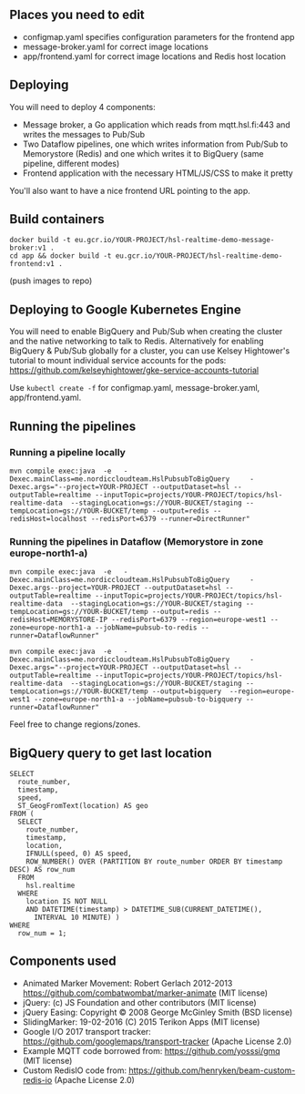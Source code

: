 ## Places you need to edit

- configmap.yaml specifies configuration parameters for the frontend app
- message-broker.yaml for correct image locations
- app/frontend.yaml for correct image locations and Redis host location

## Deploying

You will need to deploy 4 components:
- Message broker, a Go application which reads from mqtt.hsl.fi:443 and writes the messages to Pub/Sub
- Two Dataflow pipelines, one which writes information from Pub/Sub to Memorystore (Redis) 
  and one which writes it to BigQuery (same pipeline, different modes)
- Frontend application with the necessary HTML/JS/CSS to make it pretty

You'll also want to have a nice frontend URL pointing to the app.

## Build containers

```
docker build -t eu.gcr.io/YOUR-PROJECT/hsl-realtime-demo-message-broker:v1 .
cd app && docker build -t eu.gcr.io/YOUR-PROJECT/hsl-realtime-demo-frontend:v1 .
```

(push images to repo)

## Deploying to Google Kubernetes Engine

You will need to enable BigQuery and Pub/Sub when creating the cluster and the native networking
to talk to Redis. Alternatively for enabling BigQuery & Pub/Sub globally for a cluster, you
can use Kelsey Hightower's tutorial to mount individual service accounts for the pods:
https://github.com/kelseyhightower/gke-service-accounts-tutorial


Use `kubectl create -f` for configmap.yaml, message-broker.yaml, app/frontend.yaml.

## Running the pipelines

### Running a pipeline locally

```
mvn compile exec:java  -e   -Dexec.mainClass=me.nordiccloudteam.HslPubsubToBigQuery     -Dexec.args="--project=YOUR-PROJECT --outputDataset=hsl --outputTable=realtime --inputTopic=projects/YOUR-PROJECT/topics/hsl-realtime-data  --stagingLocation=gs://YOUR-BUCKET/staging --tempLocation=gs://YOUR-BUCKET/temp --output=redis --redisHost=localhost --redisPort=6379 --runner=DirectRunner"
```

### Running the pipelines in Dataflow (Memorystore in zone europe-north1-a)

```
mvn compile exec:java  -e   -Dexec.mainClass=me.nordiccloudteam.HslPubsubToBigQuery     -Dexec.args--project=YOUR-PROJECT --outputDataset=hsl --outputTable=realtime --inputTopic=projects/YOUR-PROJECt/topics/hsl-realtime-data  --stagingLocation=gs://YOUR-BUCKET/staging --tempLocation=gs://YOUR-BUCKET/temp --output=redis --redisHost=MEMORYSTORE-IP --redisPort=6379 --region=europe-west1 --zone=europe-north1-a --jobName=pubsub-to-redis --runner=DataflowRunner"

mvn compile exec:java  -e   -Dexec.mainClass=me.nordiccloudteam.HslPubsubToBigQuery     -Dexec.args="--project=YOUR-PROJECT --outputDataset=hsl --outputTable=realtime --inputTopic=projects/YOUR-PROJECT/topics/hsl-realtime-data  --stagingLocation=gs://YOUR-BUCKET/staging --tempLocation=gs://YOUR-BUCKET/temp --output=bigquery  --region=europe-west1 --zone=europe-north1-a --jobName=pubsub-to-bigquery --runner=DataflowRunner"
```

Feel free to change regions/zones.

## BigQuery query to get last location

```
SELECT
  route_number,
  timestamp,
  speed,
  ST_GeogFromText(location) AS geo
FROM (
  SELECT
    route_number,
    timestamp,
    location,
    IFNULL(speed, 0) AS speed,
    ROW_NUMBER() OVER (PARTITION BY route_number ORDER BY timestamp DESC) AS row_num
  FROM
    hsl.realtime
  WHERE
    location IS NOT NULL
    AND DATETIME(timestamp) > DATETIME_SUB(CURRENT_DATETIME(),
      INTERVAL 10 MINUTE) )
WHERE
  row_num = 1;
```

## Components used

- Animated Marker Movement: Robert Gerlach 2012-2013 https://github.com/combatwombat/marker-animate (MIT license)
- jQuery: (c) JS Foundation and other contributors (MIT license)
- jQuery Easing: Copyright © 2008 George McGinley Smith (BSD license)
- SlidingMarker: 19-02-2016 (C) 2015 Terikon Apps (MIT license)
- Google I/O 2017 transport tracker: https://github.com/googlemaps/transport-tracker (Apache License 2.0)
- Example MQTT code borrowed from: https://github.com/yosssi/gmq (MIT license)
- Custom RedisIO code from: https://github.com/henryken/beam-custom-redis-io (Apache License 2.0)